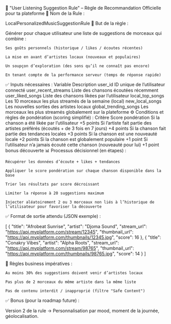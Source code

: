 🧠 "User Listening Suggestion Rule" – Règle de Recommandation Officielle pour ta plateforme
📜 Nom de la Rule :

LocalPersonalizedMusicSuggestionRule
🎯 But de la règle :

Générer pour chaque utilisateur une liste de suggestions de morceaux qui combine :

    Ses goûts personnels (historique / likes / écoutes récentes)

    La mise en avant d’artistes locaux (nouveaux et populaires)

    Un soupçon d’exploration (des sons qu’il ne connaît pas encore)

    En tenant compte de la performance serveur (temps de réponse rapide)

✅ Inputs nécessaires :
Variable	Description
user_id	ID unique de l’utilisateur connecté
user_recent_streams	Liste des chansons écoutées récemment
user_liked_songs	Liste des chansons likées par l’utilisateur
local_top_songs	Les 10 morceaux les plus streamés de la semaine (local)
new_local_songs	Les nouvelles sorties des artistes locaux
global_trending_songs	Les morceaux les plus streamés globalement sur la plateforme
⚙️ Conditions et règles de pondération (scoring simplifié) :
Critère	Score pondération
Si la chanson a été likée par l’utilisateur	+5 points
Si l’artiste fait partie des artistes préférés (écoutés + de 3 fois en 7 jours)	+4 points
Si la chanson fait partie des tendances locales	+3 points
Si la chanson est une nouveauté locale	+2 points
Si la chanson est globalement populaire	+1 point
Si l’utilisateur n’a jamais écouté cette chanson (nouveauté pour lui)	+1 point bonus découverte
📊 Processus décisionnel (en étapes) :

    Récupérer les données d’écoute + likes + tendances

    Appliquer le score pondération sur chaque chanson disponible dans la base

    Trier les résultats par score décroissant

    Limiter la réponse à 20 suggestions maximum

    Injecter aléatoirement 2 ou 3 morceaux non liés à l’historique de l’utilisateur pour favoriser la découverte

✅ Format de sortie attendu (JSON exemple) :

[
  {
    "title": "Afrobeat Sunrise",
    "artist": "Djoma Sound",
    "stream_url": "https://api.myplatform.com/stream/12345",
    "thumbnail_url": "https://api.myplatform.com/thumbnails/12345.jpg",
    "score": 16
  },
  {
    "title": "Conakry Vibes",
    "artist": "Alpha Roots",
    "stream_url": "https://api.myplatform.com/stream/98765",
    "thumbnail_url": "https://api.myplatform.com/thumbnails/98765.jpg",
    "score": 14
  }
]

🚨 Règles business impératives :

    Au moins 30% des suggestions doivent venir d’artistes locaux

    Pas plus de 2 morceaux du même artiste dans la même liste

    Pas de contenu interdit / inapproprié (filtre "Safe Content")

✅ Bonus (pour la roadmap future) :

Version 2 de la rule → Personnalisation par mood, moment de la journée, géolocalisation.